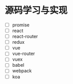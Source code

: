 # 源码学习与实现

- [ ] promise
- [ ] react
- [ ] react-router
- [ ] redux
- [ ] vue
- [ ] vue-router
- [ ] vuex
- [ ] babel
- [ ] webpack
- [ ] koa
